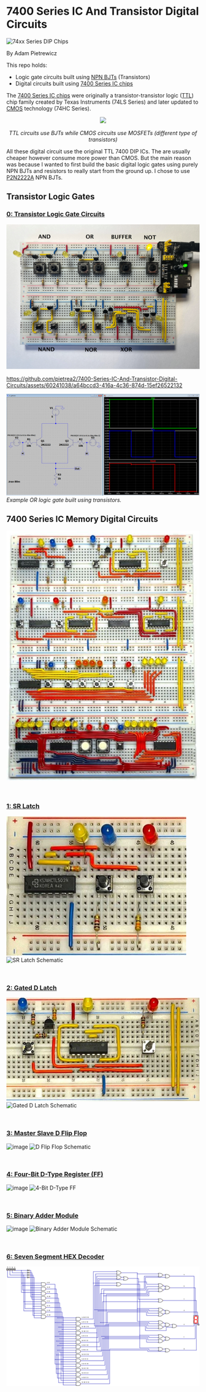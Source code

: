 # 7400 Series IC And Transistor Digital Circuits
![74xx Series DIP Chips](https://github.com/pietrea2/7400-Series-IC-Digital-Circuits/blob/main/Images/74x00_package-and-pinout.png)

By Adam Pietrewicz

This repo holds:
- Logic gate circuits built using [NPN BJTs](https://www.electronics-tutorials.ws/transistor/tran_2.html) (Transistors)
- Digital circuits built using [7400 Series IC chips](https://en.wikipedia.org/wiki/7400-series_integrated_circuits)

The [7400 Series IC chips](https://en.wikipedia.org/wiki/7400-series_integrated_circuits) were originally a transistor-transistor logic ([TTL](https://en.wikipedia.org/wiki/Transistor%E2%80%93transistor_logic)) chip family created by Texas Instruments (74LS Series) and later updated to [CMOS](https://en.wikipedia.org/wiki/CMOS) technology (74HC Series).

<p align="center">
  <img src="https://github.com/pietrea2/7400-Series-IC-Digital-Circuits/blob/main/Images/ttl_vs_cmos.png" />
</p>
<em>
<p align="center">
TTL circuits use BJTs while CMOS circuits use MOSFETs (different type of transistors)
</p>
</em>

All these digital circuit use the original TTL 7400 DIP ICs. The are usually cheaper however consume more power than CMOS. But the main reason was because I wanted to first build the basic digital logic gates using purely NPN BJTs and resistors to really start from the ground up. I chose to use [P2N2222A](https://www.onsemi.com/pdf/datasheet/p2n2222a-d.pdf) NPN BJTs.

## Transistor Logic Gates

### [0: Transistor Logic Gate Circuits](https://github.com/pietrea2/7400-Series-IC-And-Transistor-Digital-Circuits/tree/main/0_Transistor_Logic_Gates)

![image](https://github.com/pietrea2/7400-Series-IC-And-Transistor-Digital-Circuits/blob/main/Images/breadboard_logic_gates_labeled_3.png)


https://github.com/pietrea2/7400-Series-IC-And-Transistor-Digital-Circuits/assets/60241038/a64bccd3-416a-4c36-874d-15ef26522132



![Or Gate Example Circuit](https://github.com/pietrea2/7400-Series-IC-And-Transistor-Digital-Circuits/blob/main/0_Transistor_Logic_Gates/d_OR/OR.png)
*Example OR logic gate built using transistors.*


## 7400 Series IC Memory Digital Circuits

![image](https://github.com/pietrea2/7400-Series-IC-And-Transistor-Digital-Circuits/blob/main/Images/digital%20circuits_2.jpg)

&nbsp;

### [1: SR Latch](https://github.com/pietrea2/7400-Series-IC-Digital-Circuits/tree/main/1_SR_Latch)

![image](https://github.com/pietrea2/7400-Series-IC-And-Transistor-Digital-Circuits/blob/main/Images/sr_latch.jpg)
![SR Latch Schematic](https://github.com/pietrea2/7400-Series-IC-Digital-Circuits/blob/main/1_SR_Latch/SR%20Latch.png)

&nbsp;
&nbsp;

### [2: Gated D Latch](https://github.com/pietrea2/7400-Series-IC-Digital-Circuits/tree/main/2_Gated_D_Latch)

![image](https://github.com/pietrea2/7400-Series-IC-And-Transistor-Digital-Circuits/blob/main/Images/d%20gated%20latch.jpg)
![Gated D Latch Schematic](https://github.com/pietrea2/7400-Series-IC-Digital-Circuits/blob/main/2_Gated_D_Latch/Gated%20D%20Latch.png)

&nbsp;
&nbsp;

### [3: Master Slave D Flip Flop](https://github.com/pietrea2/7400-Series-IC-Digital-Circuits/tree/main/3_Master_Slave_D_Flip_Flop)

![image](https://github.com/pietrea2/7400-Series-IC-And-Transistor-Digital-Circuits/assets/60241038/813c03ca-e793-4f11-883e-2118d367d2bd)
![D Flip Flop Schematic](https://github.com/pietrea2/7400-Series-IC-Digital-Circuits/blob/main/3_Master_Slave_D_Flip_Flop/Master%20Slave%20D%20Flip%20Flop.png)

&nbsp;
&nbsp;

### [4: Four-Bit D-Type Register (FF)](https://github.com/pietrea2/7400-Series-IC-Digital-Circuits/tree/main/4_Four_Bit_D-Type_Register)

![image](https://github.com/pietrea2/7400-Series-IC-And-Transistor-Digital-Circuits/assets/60241038/a4a914ad-93e5-4c14-9401-b8c81aa687ff)
![4-Bit D-Type FF](https://github.com/pietrea2/7400-Series-IC-Digital-Circuits/blob/main/4_Four_Bit_D-Type_Register/4%20Bit%20D%20Type%20Register.png)

&nbsp;
&nbsp;

### [5: Binary Adder Module](https://github.com/pietrea2/7400-Series-IC-Digital-Circuits/tree/main/5_Binary_Adder_Module)

![image](https://github.com/pietrea2/7400-Series-IC-And-Transistor-Digital-Circuits/assets/60241038/8e63443f-0247-4fae-abcf-2170d0e69f96)
![Binary Adder Module Schematic](https://github.com/pietrea2/7400-Series-IC-Digital-Circuits/blob/main/5_Binary_Adder_Module/4%20Bit%20Binary%20Adder%20Module.png)

&nbsp;
&nbsp;

### [6: Seven Segment HEX Decoder](https://github.com/pietrea2/7400-Series-IC-And-Transistor-Digital-Circuits/tree/main/6_7-Segment_HEX_Decoder)

![7 Segment Decoder](https://github.com/pietrea2/7400-Series-IC-And-Transistor-Digital-Circuits/blob/main/6_7-Segment_HEX_Decoder/7%20segment%20HEX%20decoder.png)

&nbsp;
